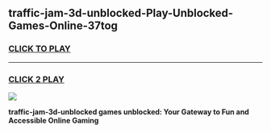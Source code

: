 
## traffic-jam-3d-unblocked-Play-Unblocked-Games-Online-37tog
<h3>
<a href="https://premium76.site?title=traffic-jam-3d-unblocked&ref=25A">CLICK TO PLAY</a></h3>
<hr>

<h3>
<a href="https://premium76.site?title=traffic-jam-3d-unblocked&ref=25A">CLICK 2 PLAY</a>
  
</h3>

<a href="https://premium76.site?title=traffic-jam-3d-unblocked&ref=25A"><img src="https://clearcache.store/games.png"></a>


**traffic-jam-3d-unblocked games unblocked: Your Gateway to Fun and Accessible Online Gaming**
